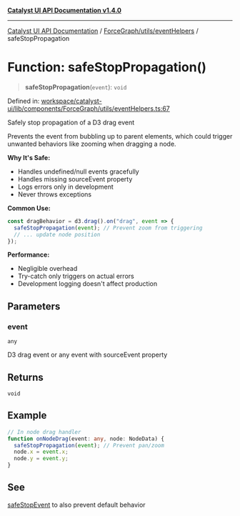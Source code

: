 [**Catalyst UI API Documentation v1.4.0**](../../../../README.md)

---

[Catalyst UI API Documentation](../../../../README.md) / [ForceGraph/utils/eventHelpers](../README.md) / safeStopPropagation

# Function: safeStopPropagation()

> **safeStopPropagation**(`event`): `void`

Defined in: [workspace/catalyst-ui/lib/components/ForceGraph/utils/eventHelpers.ts:67](https://github.com/TheBranchDriftCatalyst/catalyst-ui/blob/main/lib/components/ForceGraph/utils/eventHelpers.ts#L67)

Safely stop propagation of a D3 drag event

Prevents the event from bubbling up to parent elements, which could
trigger unwanted behaviors like zooming when dragging a node.

**Why It's Safe:**

- Handles undefined/null events gracefully
- Handles missing sourceEvent property
- Logs errors only in development
- Never throws exceptions

**Common Use:**

```typescript
const dragBehavior = d3.drag().on("drag", event => {
  safeStopPropagation(event); // Prevent zoom from triggering
  // ... update node position
});
```

**Performance:**

- Negligible overhead
- Try-catch only triggers on actual errors
- Development logging doesn't affect production

## Parameters

### event

`any`

D3 drag event or any event with sourceEvent property

## Returns

`void`

## Example

```typescript
// In node drag handler
function onNodeDrag(event: any, node: NodeData) {
  safeStopPropagation(event); // Prevent pan/zoom
  node.x = event.x;
  node.y = event.y;
}
```

## See

[safeStopEvent](safeStopEvent.md) to also prevent default behavior
